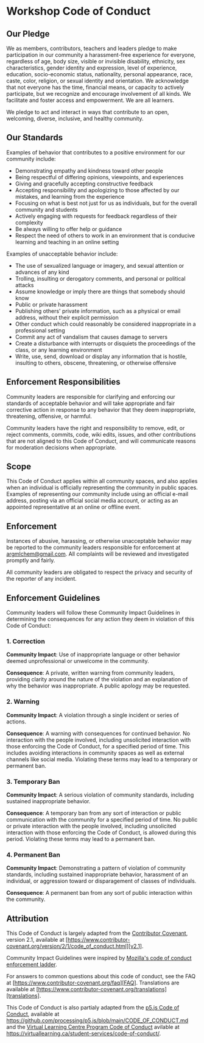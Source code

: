 # Workshop Code of Conduct

## Our Pledge

We as members, contributors, teachers and leaders pledge to make participation in our community a harassment-free experience for everyone, regardless of age, body size, visible or invisible disability, ethnicity, sex characteristics, gender identity and expression, level of experience, education, socio-economic status, nationality, personal appearance, race, caste, color, religion, or sexual identity and orientation. 
We acknowledge that not everyone has the time, financial means, or capacity to actively participate, but we recognize and encourage involvement of all kinds. We facilitate and foster access and empowerment. We are all learners.

We pledge to act and interact in ways that contribute to an open, welcoming, diverse, inclusive, and healthy community.

## Our Standards

Examples of behavior that contributes to a positive environment for our community include:

* Demonstrating empathy and kindness toward other people
* Being respectful of differing opinions, viewpoints, and experiences
* Giving and gracefully accepting constructive feedback
* Accepting responsibility and apologizing to those affected by our mistakes, and learning from the experience
* Focusing on what is best not just for us as individuals, but for the overall community and students
* Actively engaging with requests for feedback regardless of their complexity
* Be always willing to offer help or guidance
* Respect the need of others to work in an environment that is conducive learning and teaching in an online setting

Examples of unacceptable behavior include:

* The use of sexualized language or imagery, and sexual attention or advances of any kind
* Trolling, insulting or derogatory comments, and personal or political attacks
* Assume knowledge or imply there are things that somebody should know
* Public or private harassment
* Publishing others' private information, such as a physical or email address, without their explicit permission
* Other conduct which could reasonably be considered inappropriate in a professional setting
* Commit any act of vandalism that causes damage to servers
* Create a disturbance with interrupts or disquiets the proceedings of the class, or any learning environment
* Write, use, send, download or display any information that is hostile, insulting to others, obscene, threatening, or otherwise offensive

## Enforcement Responsibilities

Community leaders are responsible for clarifying and enforcing our standards of acceptable behavior and will take appropriate and fair corrective action in response to any behavior that they deem inappropriate, threatening, offensive, or harmful.

Community leaders have the right and responsibility to remove, edit, or reject comments, commits, code, wiki edits, issues, and other contributions that are not aligned to this Code of Conduct, and will communicate reasons for moderation decisions when appropriate.

## Scope

This Code of Conduct applies within all community spaces, and also applies when an individual is officially representing the community in public spaces.
Examples of representing our community include using an official e-mail address, posting via an official social media account, or acting as an appointed representative at an online or offline event.

## Enforcement

Instances of abusive, harassing, or otherwise unacceptable behavior may be reported to the community leaders responsible for enforcement at argmlchem@gmail.com.
All complaints will be reviewed and investigated promptly and fairly.

All community leaders are obligated to respect the privacy and security of the reporter of any incident.

## Enforcement Guidelines

Community leaders will follow these Community Impact Guidelines in determining the consequences for any action they deem in violation of this Code of Conduct:

### 1. Correction

**Community Impact**: Use of inappropriate language or other behavior deemed unprofessional or unwelcome in the community.

**Consequence**: A private, written warning from community leaders, providing clarity around the nature of the violation and an explanation of why the behavior was inappropriate. A public apology may be requested.

### 2. Warning

**Community Impact**: A violation through a single incident or series of actions.

**Consequence**: A warning with consequences for continued behavior. No interaction with the people involved, including unsolicited interaction with those enforcing the Code of Conduct, for a specified period of time. This includes avoiding interactions in community spaces as well as external channels like social media. Violating these terms may lead to a temporary or permanent ban.

### 3. Temporary Ban

**Community Impact**: A serious violation of community standards, including sustained inappropriate behavior.

**Consequence**: A temporary ban from any sort of interaction or public communication with the community for a specified period of time. No public or private interaction with the people involved, including unsolicited interaction with those enforcing the Code of Conduct, is allowed during this period. Violating these terms may lead to a permanent ban.

### 4. Permanent Ban

**Community Impact**: Demonstrating a pattern of violation of community standards, including sustained inappropriate behavior, harassment of an individual, or aggression toward or disparagement of classes of individuals.

**Consequence**: A permanent ban from any sort of public interaction within the community.

## Attribution

This Code of Conduct is largely adapted from the [Contributor Covenant][homepage], version 2.1, available at [https://www.contributor-covenant.org/version/2/1/code_of_conduct.html][v2.1].

Community Impact Guidelines were inspired by [Mozilla's code of conduct enforcement ladder][Mozilla CoC].

For answers to common questions about this code of conduct, see the FAQ at [https://www.contributor-covenant.org/faq][FAQ]. Translations are available at [https://www.contributor-covenant.org/translations][translations].

This Code of Conduct is also partialy adapted from the [p5.js Code of Conduct][homepage_p5], available at https://github.com/processing/p5.js/blob/main/CODE_OF_CONDUCT.md and the [Virtual Learning Centre Program Code of Conduct][homepage_learning] avilable at https://virtuallearning.ca/student-services/code-of-conduct/.

[homepage]: https://www.contributor-covenant.org
[v2.1]: https://www.contributor-covenant.org/version/2/1/code_of_conduct.html
[homepage_p5]: https://github.com/processing/p5.js/blob/main/CODE_OF_CONDUCT.md
[homepage_learning]: https://virtuallearning.ca/student-services/code-of-conduct/
[Mozilla CoC]: https://github.com/mozilla/diversity
[FAQ]: https://www.contributor-covenant.org/faq
[translations]: https://www.contributor-covenant.org/translations

